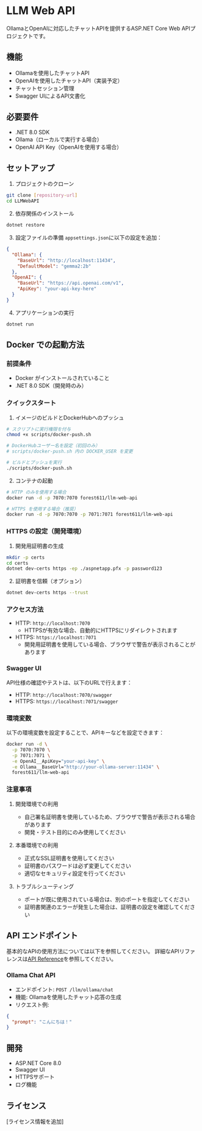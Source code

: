 # LLM Web API

OllamaとOpenAIに対応したチャットAPIを提供するASP.NET Core Web APIプロジェクトです。

## 機能

- Ollamaを使用したチャットAPI
- OpenAIを使用したチャットAPI（実装予定）
- チャットセッション管理
- Swagger UIによるAPI文書化

## 必要要件

- .NET 8.0 SDK
- Ollama（ローカルで実行する場合）
- OpenAI API Key（OpenAIを使用する場合）

## セットアップ

1. プロジェクトのクローン
```bash
git clone [repository-url]
cd LLMWebAPI
```

2. 依存関係のインストール
```bash
dotnet restore
```

3. 設定ファイルの準備
`appsettings.json`に以下の設定を追加：

```json
{
  "Ollama": {
    "BaseUrl": "http://localhost:11434",
    "DefaultModel": "gemma2:2b"
  },
  "OpenAI": {
    "BaseUrl": "https://api.openai.com/v1",
    "ApiKey": "your-api-key-here"
  }
}
```

4. アプリケーションの実行
```bash
dotnet run
```

## Docker での起動方法

### 前提条件
- Docker がインストールされていること
- .NET 8.0 SDK（開発時のみ）

### クイックスタート

1. イメージのビルドとDockerHubへのプッシュ
```bash
# スクリプトに実行権限を付与
chmod +x scripts/docker-push.sh

# DockerHubユーザー名を設定（初回のみ）
# scripts/docker-push.sh 内の DOCKER_USER を変更

# ビルドとプッシュを実行
./scripts/docker-push.sh
```

2. コンテナの起動
```bash
# HTTP のみを使用する場合
docker run -d -p 7070:7070 forest611/llm-web-api

# HTTPS を使用する場合（推奨）
docker run -d -p 7070:7070 -p 7071:7071 forest611/llm-web-api
```

### HTTPS の設定（開発環境）

1. 開発用証明書の生成
```bash
mkdir -p certs
cd certs
dotnet dev-certs https -ep ./aspnetapp.pfx -p password123
```

2. 証明書を信頼（オプション）
```bash
dotnet dev-certs https --trust
```

### アクセス方法

- HTTP: `http://localhost:7070`
  - HTTPSが有効な場合、自動的にHTTPSにリダイレクトされます
- HTTPS: `https://localhost:7071`
  - 開発用証明書を使用している場合、ブラウザで警告が表示されることがあります

### Swagger UI

API仕様の確認やテストは、以下のURLで行えます：
- HTTP: `http://localhost:7070/swagger`
- HTTPS: `https://localhost:7071/swagger`

### 環境変数

以下の環境変数を設定することで、APIキーなどを設定できます：

```bash
docker run -d \
  -p 7070:7070 \
  -p 7071:7071 \
  -e OpenAI__ApiKey="your-api-key" \
  -e Ollama__BaseUrl="http://your-ollama-server:11434" \
  forest611/llm-web-api
```

### 注意事項

1. 開発環境での利用
   - 自己署名証明書を使用しているため、ブラウザで警告が表示される場合があります
   - 開発・テスト目的にのみ使用してください

2. 本番環境での利用
   - 正式なSSL証明書を使用してください
   - 証明書のパスワードは必ず変更してください
   - 適切なセキュリティ設定を行ってください

3. トラブルシューティング
   - ポートが既に使用されている場合は、別のポートを指定してください
   - 証明書関連のエラーが発生した場合は、証明書の設定を確認してください

## API エンドポイント

基本的なAPIの使用方法については以下を参照してください。
詳細なAPIリファレンスは[API Reference](docs/api-reference.md)を参照してください。

### Ollama Chat API

- エンドポイント: `POST /llm/ollama/chat`
- 機能: Ollamaを使用したチャット応答の生成
- リクエスト例:
```json
{
  "prompt": "こんにちは！"
}
```

## 開発

- ASP.NET Core 8.0
- Swagger UI
- HTTPSサポート
- ログ機能

## ライセンス

[ライセンス情報を追加]
